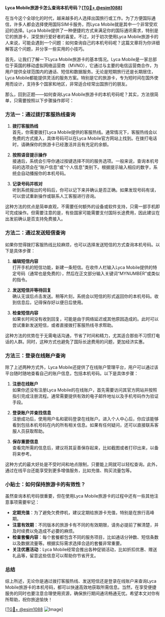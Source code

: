 **Lyca Mobile旅游卡怎么查询本机号码？[[TG💪+ @esim1088](https://t.me/s/esim1088)]**

在当今这个全球化的时代，越来越多的人选择出国旅行或工作。为了方便国际通信，许多人都会选择使用国际SIM卡服务，而Lyca Mobile就是其中一个非常受欢迎的选择。Lyca Mobile提供了一种便捷的方式来满足你的国际通讯需求，特别是它的旅游卡，深受旅行爱好者的喜爱。不过，对于初次使用Lyca Mobile旅游卡的人来说，可能会遇到一个问题：如何查询自己的本机号码呢？这篇文章将为你详细解答这个问题，并分享一些实用的小技巧。

首先，让我们了解一下Lyca Mobile旅游卡的基本情况。Lyca Mobile是一家总部位于英国的移动虚拟网络运营商（MVNO），它通过与主要的电信运营商合作，为用户提供全球范围内的通话、短信和数据服务。无论是短期旅行还是长期居住，Lyca Mobile都能提供灵活的服务方案。特别是它的旅游卡，专为短时间在国外使用而设计，支持多个国家和地区，非常适合经常出国旅行的朋友。

那么，回到正题——如何查询Lyca Mobile旅游卡的本机号码呢？其实，方法很简单，只需要按照以下步骤操作即可：

### 方法一：通过拨打客服热线查询

1. **拨打客服热线**  
   首先，你需要拨打Lyca Mobile提供的客服热线。通常情况下，客服热线会以免费的方式接入，具体号码可以在Lyca Mobile官方网站上找到。在拨打电话时，请确保你的旅游卡已经激活并且有充足的余额。

2. **按照语音提示操作**  
   接通后，系统会引导你通过按键选择不同的服务选项。一般来说，查询本机号码的选项会在“账户信息”或“个人信息”类别下。根据提示输入相应的数字，系统会自动播报你的本机号码。

3. **记录号码并核对**  
   听到系统报出的号码后，你可以记下来并确认是否正确。如果发现号码有误，可以尝试重新操作或联系人工客服进行咨询。

这种方法的优点是简单直观，不需要任何额外的设备或软件支持，只需一部手机即可完成操作。但需要注意的是，有些国家可能需要支付国际长途费用，因此建议在出发前确认是否支持免费接入。

### 方法二：通过发送短信查询

如果你觉得拨打客服热线比较麻烦，也可以选择发送短信的方式查询本机号码。以下是具体步骤：

1. **编辑短信内容**  
   打开手机的短信功能，新建一条短信。在收件人栏输入Lyca Mobile提供的特定号码（通常也是免费的），然后在正文部分输入关键词“MYNUMBER”或类似的指令。

2. **发送短信并等待回复**  
   确认无误后点击发送。稍等片刻，系统会以短信的形式返回你的本机号码。收到信息后，记得保存好以便日后使用。

3. **检查短信内容**  
   如果长时间没有收到回复，可能是由于网络延迟或其他原因造成的。此时可以尝试重新发送短信，或者直接拨打客服热线寻求帮助。

这种方法的优势在于无需电话沟通，节省了时间和精力，尤其适合那些不习惯打电话的人群。同时，这种方式也避免了国际长途费用的问题，更加经济实惠。

### 方法三：登录在线账户查询

除了上述两种方式外，Lyca Mobile还提供了在线账户管理平台，用户可以通过该平台随时随地查看自己的账户信息，包括本机号码。以下是具体步骤：

1. **注册在线账户**  
   如果你还没有注册Lyca Mobile的在线账户，首先需要访问其官方网站并按照指引完成注册流程。通常需要提供有效的电子邮件地址以及手机号码作为验证手段。

2. **登录账户并查找信息**  
   注册成功后，使用用户名和密码登录在线账户。进入个人中心后，你应该能够看到包括本机号码在内的所有相关信息。如果有任何疑问，还可以直接联系客服人员获取帮助。

3. **保存重要信息**  
   查看完所需的信息后，建议将其妥善保存起来，比如截图或者打印出来，以备将来参考。

这种方式的最大好处是不受时间和地点限制，只要能上网就可以轻松查询。此外，通过在线平台还能享受到更多增值服务，比如充值、购买流量包等。

### 小贴士：如何保持旅游卡的有效性？

虽然查询本机号码很重要，但在使用Lyca Mobile旅游卡的过程中还有一些其他注意事项需要牢记：

- **定期充值**：为了避免欠费停机，建议定期给旅游卡充值，特别是在旅行高峰期。
- **注意有效期**：不同版本的旅游卡有不同的有效期限，请务必提前了解清楚，并及时续费以免造成不必要的麻烦。
- **检查套餐内容**：每个套餐都包含不同的服务项目，比如通话分钟数、短信条数以及数据流量等。根据实际需求选择合适的套餐非常重要。
- **关注优惠活动**：Lyca Mobile经常会推出各种促销活动，比如折扣优惠、赠送礼品等，留意这些信息可以帮助你节省开支。

### 总结

综上所述，无论你是通过拨打客服热线、发送短信还是登录在线账户来查询Lyca Mobile旅游卡的本机号码，都可以快速高效地获取所需信息。当然，在享受便捷服务的同时也要注意合理使用资源，确保旅行期间通讯畅通无忧。希望本文对你有所帮助，祝你旅途愉快！

[[TG💪+ @esim1088](https://t.me/s/esim1088) ![Image](https://i.postimg.cc/4NQfJmqS/Snipaste-2025-05-13-00-14-12.png)]
